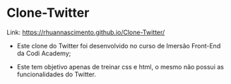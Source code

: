 # Clone-Twitter

Link: https://rhuannascimento.github.io/Clone-Twitter/

 - Este clone do Twitter foi desenvolvido no curso de Imersão Front-End da Codi Academy;
 
 - Este tem objetivo apenas de treinar css e html, o mesmo não possui as funcionalidades do Twitter. 
